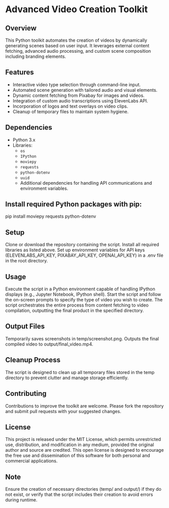 # Advanced Video Creation Toolkit

## Overview
This Python toolkit automates the creation of videos by dynamically generating scenes based on user input. It leverages external content fetching, advanced audio processing, and custom scene composition including branding elements.

## Features
- Interactive video type selection through command-line input.
- Automated scene generation with tailored audio and visual elements.
- Dynamic content fetching from Pixabay for images and videos.
- Integration of custom audio transcriptions using ElevenLabs API.
- Incorporation of logos and text overlays on video clips.
- Cleanup of temporary files to maintain system hygiene.

## Dependencies
- Python 3.x
- Libraries:
  - `os`
  - `IPython`
  - `moviepy`
  - `requests`
  - `python-dotenv`
  - `uuid`
  - Additional dependencies for handling API communications and environment variables.

## Install required Python packages with pip:
pip install moviepy requests python-dotenv

## Setup
Clone or download the repository containing the script.
Install all required libraries as listed above.
Set up environment variables for API keys (ELEVENLABS_API_KEY, PIXABAY_API_KEY, OPENAI_API_KEY) in a .env file in the root directory.

## Usage
Execute the script in a Python environment capable of handling IPython displays (e.g., Jupyter Notebook, IPython shell). Start the script and follow the on-screen prompts to specify the type of video you wish to create. The script orchestrates the entire process from content fetching to video compilation, outputting the final product in the specified directory.

## Output Files
Temporarily saves screenshots in temp/screenshot.png.
Outputs the final compiled video to output/final_video.mp4.

## Cleanup Process
The script is designed to clean up all temporary files stored in the temp directory to prevent clutter and manage storage efficiently.

## Contributing
Contributions to improve the toolkit are welcome. Please fork the repository and submit pull requests with your suggested changes.

## License
This project is released under the MIT License, which permits unrestricted use, distribution, and modification in any medium, provided the original author and source are credited. This open license is designed to encourage the free use and dissemination of this software for both personal and commercial applications.

## Note
Ensure the creation of necessary directories (temp/ and output/) if they do not exist, or verify that the script includes their creation to avoid errors during runtime.
